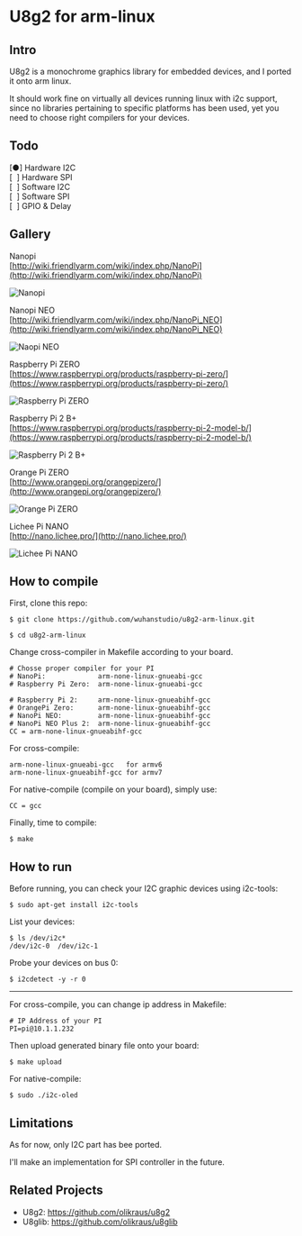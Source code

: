 
# U8g2 for arm-linux

## Intro

U8g2 is a monochrome graphics library for embedded devices, and I ported it onto arm linux.

It should work fine on virtually all devices running linux with i2c support, since no libraries pertaining to specific platforms has been used, yet you need to choose right compilers for your devices. 

## Todo

[●] Hardware I2C  
[&nbsp;&nbsp;] Hardware SPI  
[&nbsp;&nbsp;] Software I2C  
[&nbsp;&nbsp;] Software SPI  
[&nbsp;&nbsp;] GPIO & Delay  

## Gallery 

Nanopi  
[http://wiki.friendlyarm.com/wiki/index.php/NanoPi](http://wiki.friendlyarm.com/wiki/index.php/NanoPi)  

![Nanopi](img/nanopi.jpg)	

Nanopi NEO  
[http://wiki.friendlyarm.com/wiki/index.php/NanoPi_NEO](http://wiki.friendlyarm.com/wiki/index.php/NanoPi_NEO)  

![Naopi NEO](img/nanopi-neo.jpg)	

Raspberry Pi ZERO  
[https://www.raspberrypi.org/products/raspberry-pi-zero/](https://www.raspberrypi.org/products/raspberry-pi-zero/)  

![Raspberry Pi ZERO](img/raspi-zero.jpg)	

Raspberry Pi 2 B+  
[https://www.raspberrypi.org/products/raspberry-pi-2-model-b/](https://www.raspberrypi.org/products/raspberry-pi-2-model-b/)  

![Raspberry Pi 2 B+](img/raspi2.jpg)	

Orange Pi ZERO  
[http://www.orangepi.org/orangepizero/](http://www.orangepi.org/orangepizero/)  

![Orange Pi ZERO](img/orangepi-zero.jpg)	

Lichee Pi NANO  
[http://nano.lichee.pro/](http://nano.lichee.pro/)  

![Lichee Pi NANO](img/licheepi-nano.jpg)	

## How to compile

First, clone this repo:  

`$ git clone https://github.com/wuhanstudio/u8g2-arm-linux.git`

`$ cd u8g2-arm-linux`

Change cross-compiler in Makefile according to your board.

	# Chosse proper compiler for your PI
	# NanoPi:             arm-none-linux-gnueabi-gcc
	# Raspberry Pi Zero:  arm-none-linux-gnueabi-gcc

	# Raspberry Pi 2:     arm-none-linux-gnueabihf-gcc
	# OrangePi Zero:      arm-none-linux-gnueabihf-gcc
	# NanoPi NEO:         arm-none-linux-gnueabihf-gcc
	# NanoPi NEO Plus 2:  arm-none-linux-gnueabihf-gcc
	CC = arm-none-linux-gnueabihf-gcc

For cross-compile:

	arm-none-linux-gnueabi-gcc   for armv6  
	arm-none-linux-gnueabihf-gcc for armv7

For native-compile (compile on your board), simply use:
	
	CC = gcc

Finally, time to compile:

`$ make`

## How to run

Before running, you can check your I2C graphic devices using i2c-tools: 

`$ sudo apt-get install i2c-tools`  

List your devices:

`$ ls /dev/i2c*`  
`/dev/i2c-0  /dev/i2c-1`

Probe your devices on bus 0:

`$ i2cdetect -y -r 0`

-----

For cross-compile, you can change ip address in Makefile:

	# IP Address of your PI	
	PI=pi@10.1.1.232

Then upload generated binary file onto your board:

`$ make upload`

For native-compile:

`$ sudo ./i2c-oled`

## Limitations

As for now, only I2C part has bee ported.
 

I'll make an implementation for SPI controller in the future.

## Related Projects

- U8g2: https://github.com/olikraus/u8g2
- U8glib: https://github.com/olikraus/u8glib